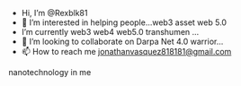 - Hi, I’m @Rexblk81
- 👀 I’m interested in helping people...web3 asset web 5.0
- I’m currently web3 web4 web5.0 transhumen ...
- 💞️ I’m looking to collaborate on Darpa Net 4.0 warrior...
- 📫 How to reach me jonathanvasquez818181@gmail.com

<!---
Rexblk81/Rexblk81 is a ✨ special ✨ repository because its `README.md` (this file) appears on your GitHub profile.
You can click the Preview link to take a look at your changes.
--->nanotechnology in me
